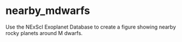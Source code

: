 # nearby_mdwarfs
Use the NExScI Exoplanet Database to create a figure showing nearby rocky planets around M dwarfs.
